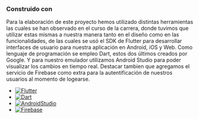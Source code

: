 ### Construido con

Para la elaboración de este proyecto hemos utilizado distintas herramientas las cuales se han observado en el curso de la carrera, donde tuvimos que utilizar estas mismas a nuestra manera tanto en el diseño como en las funcionalidades, de las cuales se usó el SDK de Flutter para desarrollar interfaces de usuario para nuestra aplicación en Android, iOS y Web. Como lenguaje de programación se empleo Dart, estos dos últimos creados por Google. Y para nuestro emulador utilizamos Android Studio para poder visualizar los cambios en tiempo real. Destacar tambien que agregamos el servicio de Firebase como extra para la autentificación de nuestros usuarios al momento de logearse.

* [![Flutter][Flutter]][Flutter-url]
* [![Dart][Dart]][Dart-url]
* [![AndroidStudio][AndroidStudio]][AndroidStudio-url]
* [![Firebase][Firebase]][Firebase-url]

[Flutter]: https://img.shields.io/badge/Flutter-16478c?style=for-the-badge&logo=flutter&logoColor=blue
[Flutter-url]: https://flutter.dev/
[Dart]: https://img.shields.io/badge/dart-144664?style=for-the-badge&logo=dart&logoColor=blue
[Dart-url]: https://dart.dev/
[AndroidStudio]: https://img.shields.io/badge/android%20studio-346ac1?style=for-the-badge&logo=android%20studio&logoColor=67a856
[AndroidStudio-url]: https://developer.android.com/studio?hl=es-419
[Firebase]: https://img.shields.io/badge/firebase-a08021?style=for-the-badge&logo=firebase&logoColor=ffcd34
[Firebase-url]: https://firebase.google.com/?hl=es
